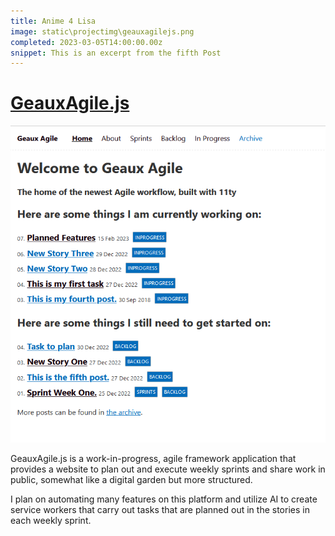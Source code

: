 ```yaml
---
title: Anime 4 Lisa
image: static\projectimg\geauxagilejs.png
completed: 2023-03-05T14:00:00.00z
snippet: This is an excerpt from the fifth Post
---
```


# [GeauxAgile.js](https://geauxagilejs.netlify.app/)

![GeauxAgile.js Homepage](../static/projectimg/geauxagilejs.png)

GeauxAgile.js is a work-in-progress, agile framework application that provides a website to plan out and execute weekly sprints and share work in public, somewhat like a digital garden but more structured.

I plan on automating many features on this platform and utilize AI to create service workers that carry out tasks that are planned out in the stories in each weekly sprint.
